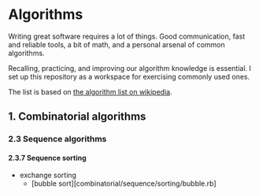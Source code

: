# Algorithms

Writing great software requires a lot of things. Good communication, fast and
reliable tools, a bit of math, and a personal arsenal of common algorithms.

Recalling, practicing, and improving our algorithm knowledge is essential. I
set up this repository as a workspace for exercising commonly used ones.

The list is based on
[the algorithm list on wikipedia](https://en.wikipedia.org/wiki/List_of_algorithms).

## 1. Combinatorial algorithms

### 2.3 Sequence algorithms

#### 2.3.7 Sequence sorting

- exchange sorting
    - [bubble sort][combinatorial/sequence/sorting/bubble.rb]

